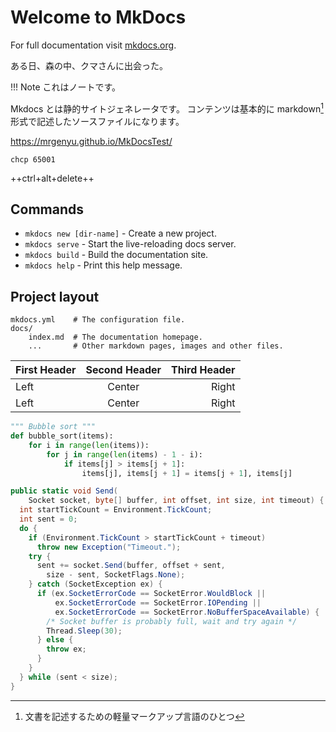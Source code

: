 # Welcome to MkDocs

For full documentation visit [mkdocs.org](http://mkdocs.org).



ある日、森の中、クマさんに出会った。

!!! Note
    これはノートです。

Mkdocs とは静的サイトジェネレータです。
コンテンツは基本的に markdown[^1] 形式で記述したソースファイルになります。

[^1]: 文書を記述するための軽量マークアップ言語のひとつ

https://mrgenyu.github.io/MkDocsTest/

    chcp 65001

++ctrl+alt+delete++

## Commands

* `mkdocs new [dir-name]` - Create a new project.
* `mkdocs serve` - Start the live-reloading docs server.
* `mkdocs build` - Build the documentation site.
* `mkdocs help` - Print this help message.

## Project layout

    mkdocs.yml    # The configuration file.
    docs/
        index.md  # The documentation homepage.
        ...       # Other markdown pages, images and other files.

First Header | Second Header | Third Header
:----------- |:-------------:| -----------:
Left         | Center        | Right
Left         | Center        | Right

``` python hl_lines="3 4"
""" Bubble sort """
def bubble_sort(items):
    for i in range(len(items)):
        for j in range(len(items) - 1 - i):
            if items[j] > items[j + 1]:
                items[j], items[j + 1] = items[j + 1], items[j]
```

``` csharp
public static void Send(
    Socket socket, byte[] buffer, int offset, int size, int timeout) {
  int startTickCount = Environment.TickCount;
  int sent = 0;
  do {
    if (Environment.TickCount > startTickCount + timeout)
      throw new Exception("Timeout.");
    try {
      sent += socket.Send(buffer, offset + sent,
        size - sent, SocketFlags.None);
    } catch (SocketException ex) {
      if (ex.SocketErrorCode == SocketError.WouldBlock ||
          ex.SocketErrorCode == SocketError.IOPending ||
          ex.SocketErrorCode == SocketError.NoBufferSpaceAvailable) {
        /* Socket buffer is probably full, wait and try again */
        Thread.Sleep(30);
      } else {
        throw ex;
      }
    }
  } while (sent < size);
}
```